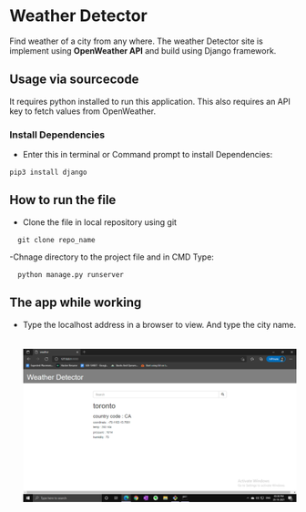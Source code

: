 # Weather Detector
  Find weather of a city from any where. The weather Detector site is implement using <b>OpenWeather API</b> and build using Django framework.

## Usage via sourcecode
   It requires python installed to run this application. This also requires an API key to fetch values from OpenWeather.

### Install Dependencies
- Enter this in terminal or Command prompt to install Dependencies:
```
pip3 install django
```

## How to run the file
  - Clone the file in local repository using git
  ```
    git clone repo_name
  ```
  -Chnage directory to the project file and in CMD Type:
  ```
    python manage.py runserver
  ```

## The app while working
  - Type the localhost address in a browser to view. And type the city name.<br><br><br>
    ![index](https://github.com/pradyneel/Weather-Detector/blob/main/images/Screenshot%20(12).png)
  
